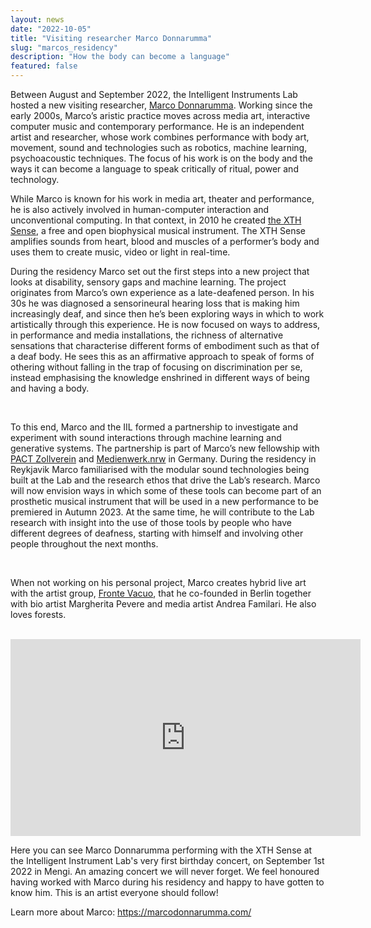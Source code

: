 ```yaml
---
layout: news
date: "2022-10-05"
title: "Visiting researcher Marco Donnarumma"
slug: "marcos_residency"
description: "How the body can become a language"
featured: false
---
```


<script>
import CaptionedImage from "../../components/Images/CaptionedImage.svelte"
</script>

Between August and September 2022, the Intelligent Instruments Lab hosted a new visiting researcher, <a href="https://marcodonnarumma.com/">Marco Donnarumma</a>. Working since the early 2000s, Marco’s aristic practice moves across media art, interactive computer music and contemporary performance. He is an independent artist and researcher, whose work combines performance with body art, movement, sound and technologies such as robotics, machine learning, psychoacoustic techniques. The focus of his work is on the body and the ways it can become a language to speak critically of ritual, power and technology.

<CaptionedImage
src="news/marco_lores-5228.jpg"
alt="A person smiling in the lab, yellow shelving system in background"
caption="Marco Donnarumma visiting the IIL"/>

While Marco is known for his work in media art, theater and performance, he is also actively involved in human-computer interaction and unconventional computing. In that context, in 2010 he created <a href="https://marcodonnarumma.com/works/xth-sense/">the XTH Sense</a>, a free and open biophysical musical instrument. The XTH Sense amplifies sounds from heart, blood and muscles of a performer’s body and uses them to create music, video or light in real-time.

<CaptionedImage
src="news/marco_lores-5243.jpg"
alt="A person holding tattoo covered left arm in front of the camera, sensors are attached"
caption="Marco wearing his instrument, the XTH Sense"/>

<CaptionedImage
src="news/marco_lores-5255.jpg"
alt="A person holding tattoo covered arms in front of the camera, squeezing the hands, sensors are attached to arms"
caption="When Marco moves, the XTH Sense picks up sounds caused by the contraction of muscles, amplifies and resamples them in real time according to gesture data"/>

During the residency Marco set out the first steps into a new project that looks at disability, sensory gaps and machine learning. The project originates from Marco’s own experience as a late-deafened person. In his 30s he was diagnosed a sensorineural hearing loss that is making him increasingly deaf, and since then he’s been exploring ways in which to work artistically through this experience. He is now focused on ways to address, in performance and media installations, the richness of alternative sensations that characterise different forms of embodiment such as that of a deaf body. He sees this as an affirmative approach to speak of forms of othering without falling in the trap of focusing on discrimination per se, instead emphasising the knowledge enshrined in different ways of being and having a body.

<br />

<CaptionedImage
src="news/marco_lores-5238.jpg"
alt="A person holding tattoo covered arms in front of their face, sensors are attached to their arms."
caption="The sensors will detect the tiniest movement in the arms"/>

To this end, Marco and the IIL formed a partnership to investigate and experiment with sound interactions through machine learning and generative systems. The partnership is part of Marco’s new fellowship with <a href="https://www.pact-zollverein.de/">PACT Zollverein</a> and <a href="https://www.medienwerk.nrw/en/homepage/">Medienwerk.nrw</a> in Germany. During the residency in Reykjavik Marco familiarised with the modular sound technologies being built at the Lab and the research ethos that drive the Lab’s research. Marco will now envision ways in which some of these tools can become part of an prosthetic musical instrument that will be used in a new performance to be premiered in Autumn 2023. At the same time, he will contribute to the Lab research with insight into the use of those tools by people who have different degrees of deafness, starting with himself and involving other people throughout the next months.

<br />

When not working on his personal project, Marco creates hybrid live art with the artist group, <a href="https://frontevacuo.com/">Fronte Vacuo</a>, that he co-founded in Berlin together with bio artist Margherita Pevere and media artist Andrea Familari. He also loves forests.

<br />

<iframe width="560" height="315" src="https://www.youtube.com/embed/fIlaCMQiM7s" title="YouTube video player" frameborder="0" allow="accelerometer; autoplay; clipboard-write; encrypted-media; gyroscope; picture-in-picture" allowfullscreen></iframe>
<br />

Here you can see Marco Donnarumma performing with the XTH Sense at the Intelligent Instrument Lab's very first birthday concert, on September 1st 2022 in Mengi. An amazing concert we will never forget. We feel honoured having worked with Marco during his residency and happy to have gotten to know him. This is an artist everyone should follow!

<CaptionedImage
src="news/marco_lores-5234.jpg"
alt="A black device connected to a velcro sensor"
caption="A close up of the XTH Sense, the instrument that Marco uses in the performance"/>

Learn more about Marco: 
https://marcodonnarumma.com/
